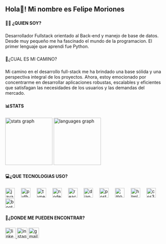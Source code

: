<h2 align="left">Hola👋! Mi nombre es Felipe Moriones</h2>

###

<h4 align="left">🙋‍♂️ ¿QUIEN SOY?</h4>

###

<p align="left">Desarrollador Fullstack orientado al Back-end y manejo de base de datos.<br>Desde muy pequeño me ha fascinado el mundo de la programacion. El primer lenguaje que aprendi fue Python.</p>

###

<p align="left">🚀¿CUAL ES MI CAMINO?</p>

###

<p align="left">Mi camino en el desarrollo full-stack me ha brindado una base sólida y una perspectiva integral de los proyectos. Ahora, estoy emocionado por concentrarme en desarrollar aplicaciones robustas, escalables y eficientes que satisfagan las necesidades de los usuarios y las demandas del mercado.</p>

###

<h4 align="left">📊STATS</h4>

###

<div align="left">
  <img src="https://github-readme-stats.vercel.app/api?username=Moriones20&hide_title=false&hide_rank=true&show_icons=true&include_all_commits=true&count_private=true&disable_animations=false&theme=aura_dark&locale=en&hide_border=false" height="150" alt="stats graph"  />
  <img src="https://github-readme-stats.vercel.app/api/top-langs?username=Moriones20&locale=en&hide_title=false&layout=compact&card_width=320&langs_count=6&theme=aura_dark&hide_border=false" height="150" alt="languages graph"  />
</div>

###

<h4 align="left">💻¿QUE TECNOLOGIAS USO?</h4>

###

<div align="left">
  <img src="https://cdn.jsdelivr.net/gh/devicons/devicon/icons/javascript/javascript-plain.svg" height="30" alt="javascript logo"  />
  <img width="12" />
  <img src="https://cdn.jsdelivr.net/gh/devicons/devicon/icons/python/python-original.svg" height="30" alt="python logo"  />
  <img width="12" />
  <img src="https://cdn.jsdelivr.net/gh/devicons/devicon/icons/typescript/typescript-plain.svg" height="30" alt="typescript logo"  />
  <img width="12" />
  <img src="https://cdn.jsdelivr.net/gh/devicons/devicon/icons/nodejs/nodejs-original.svg" height="30" alt="nodejs logo"  />
  <img width="12" />
  <img src="https://cdn.jsdelivr.net/gh/devicons/devicon/icons/react/react-original.svg" height="30" alt="react logo"  />
  <img width="12" />
  <img src="https://cdn.jsdelivr.net/gh/devicons/devicon/icons/django/django-plain.svg" height="30" alt="django logo"  />
  <img width="12" />
  <img src="https://cdn.jsdelivr.net/gh/devicons/devicon/icons/postgresql/postgresql-original.svg" height="30" alt="postgresql logo"  />
  <img width="12" />
  <img src="https://cdn.jsdelivr.net/gh/devicons/devicon/icons/mongodb/mongodb-original.svg" height="30" alt="mongodb logo"  />
  <img width="12" />
  <img src="https://cdn.jsdelivr.net/gh/devicons/devicon/icons/html5/html5-plain.svg" height="30" alt="html5 logo"  />
  <img width="12" />
  <img src="https://cdn.jsdelivr.net/gh/devicons/devicon/icons/css3/css3-plain.svg" height="30" alt="css3 logo"  />
  <img width="12" />
  <img src="https://cdn.jsdelivr.net/gh/devicons/devicon/icons/bootstrap/bootstrap-plain.svg" height="30" alt="bootstrap logo"  />
</div>

###

<h4 align="left">🔎¿DONDE ME PUEDEN ENCONTRAR?</h4>

###

<div align="left">
  <a href="https://www.linkedin.com/in/felipe-moriones/" target="_blank">
    <img src="https://img.shields.io/static/v1?message=LinkedIn&logo=linkedin&label=&color=0077B5&logoColor=white&labelColor=&style=for-the-badge" height="33" alt="linkedin logo"  />
  </a>
  <a href="https://www.instagram.com/felipemsd._/" target="_blank">
    <img src="https://img.shields.io/static/v1?message=Instagram&logo=instagram&label=&color=E4405F&logoColor=white&labelColor=&style=for-the-badge" height="33" alt="instagram logo"  />
  </a>
  <a href="mailto:moriones06082001@gmail.com" target="_blank">
    <img src="https://img.shields.io/static/v1?message=Gmail&logo=gmail&label=&color=D14836&logoColor=white&labelColor=&style=for-the-badge" height="33" alt="gmail logo"  />
  </a>
</div>

###

